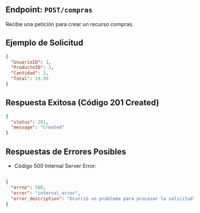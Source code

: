 ## Endpoint: `POST/compras`

Recibe una petición para crear un recurso compras.

## Ejemplo de Solicitud

```json
{
  "UsuarioID": 1,
  "ProductoID": 3,
  "Cantidad": 2,
  "Total": 19.99
}
```

## Respuesta Exitosa (Código 201 Created)
```json
{
  "status": 201,
  "message": "Created"
}
```

## Respuestas de Errores Posibles

- Código 500 Internal Server Error:

```json

{
  "errno": 500,
  "error": "internal_error",
  "error_description": "Ocurrió un problema para procesar la solicitud"
}
```